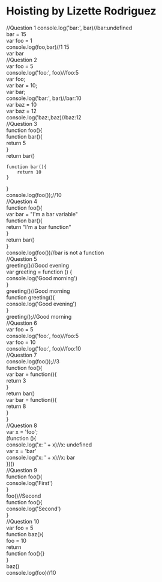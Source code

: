 # Hoisting by Lizette Rodriguez
//Question 1
console.log('bar:', bar)//bar:undefined  
bar = 15  
var foo = 1  
console.log(foo,bar)//1 15  
var bar  
//Question 2  
var foo = 5  
console.log('foo:', foo)//foo:5  
var foo;  
var bar = 10;  
var bar;  
console.log('bar:', bar)//bar:10  
var baz = 10  
var baz = 12  
console.log('baz:,baz)//baz:12  
//Question 3  
function foo(){  
	function bar(){  
		return 5  
	}  
	return bar()  

	function bar(){  
		return 10  
	}  
}  
console.log(foo());//10  
//Question 4  
function foo(){  
	var bar = "I'm a bar variable"  
	function bar(){  
		return "I'm a bar function"  
	}  
	return bar()  
}  
console.log(foo())//bar is not a function  
//Question 5  
greeting()//Good evening  
var greeting = function () {  
	console.log('Good morning')  
}  
greeting()//Good morning  
function greeting(){  
	console.log('Good evening')  
}  
greeting();//Good morning  
//Question 6   
var foo = 5  
console.log('foo:', foo)//foo:5  
var foo = 10  
console.log('foo:', foo)//foo:10  
//Question 7  
console.log(foo());//3  
function foo(){  
	var bar = function(){  
		return 3  
	}  
	return bar()  
	var bar = function(){  
		return 8  
	}  
}  
//Question 8  
var x = 'foo';  
(function (){  
	console.log('x: ' + x)//x: undefined  
	var x = 'bar'  
	console.log('x: ' + x)//x: bar  
})()  
//Question 9  
function foo(){  
	console.log('First')  
}  
foo()//Second  
function foo(){  
	console.log('Second')  
}  
//Question 10  
var foo = 5  
function baz(){  
	foo = 10  
	return  
	function foo(){}  
}  
baz()  
console.log(foo)//10  
